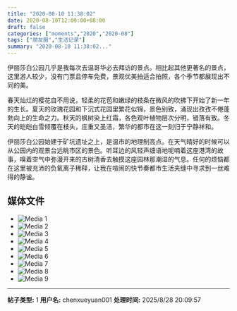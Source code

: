 ```yaml
---
title: "2020-08-10 11:38:02"
date: 2020-08-10T12:00:00+08:00
draft: false
categories: ["moments","2020","2020-08"]
tags: ["朋友圈","生活记录"]
summary: "2020-08-10 11:38:02..."
---
```


伊丽莎白公园几乎是我每次去温哥华必去拜访的景点。相比起其他更著名的景点，这里游人较少，没有门票且停车免费，景观优美拍适合拍照，各个季节都展现出不同的美。

春天灿烂的樱花自不用说，轻柔的花苞和嫩绿的枝条在微风的吹拂下开始了新一年的生长。夏天的玫瑰花园和下沉式花园里繁花似锦，景色别致，涌现出孜孜不倦蓬勃向上的生命之力。秋天的枫树染上红霜，各色观叶植物层次分明，错落有致。冬天的皑皑白雪倾覆在枝头，庄重又圣洁，繁华的都市在这一刻归于宁静祥和。

伊丽莎白公园始建于矿坑遗址之上，是温市的地理制高点。在天气晴好的时候可以从公园内的观景台远眺市区的景色。听耳边的风轻声细语地呢喃着这座港湾的故事，嗅着空气中弥漫开来的古树清香去触摸这座园林那潮湿的气息。任何的烦恼都在这里被充沛的负氧离子稀释，让我在喧闹的快节奏都市生活夹缝中寻求到一丝难得的静谧。

## 媒体文件

- ![Media 1](/Moments/photos/2020-08-10/202008101138020.jpg)
- ![Media 2](/Moments/photos/2020-08-10/202008101138021.jpg)
- ![Media 3](/Moments/photos/2020-08-10/202008101138022.jpg)
- ![Media 4](/Moments/photos/2020-08-10/202008101138023.jpg)
- ![Media 5](/Moments/photos/2020-08-10/202008101138024.jpg)
- ![Media 6](/Moments/photos/2020-08-10/202008101138025.jpg)
- ![Media 7](/Moments/photos/2020-08-10/202008101138026.jpg)
- ![Media 8](/Moments/photos/2020-08-10/202008101138027.jpg)
- ![Media 9](/Moments/photos/2020-08-10/202008101138028.jpg)

---

**帖子类型:** 1
**用户名:** chenxueyuan001
**处理时间:** 2025/8/28 20:09:57